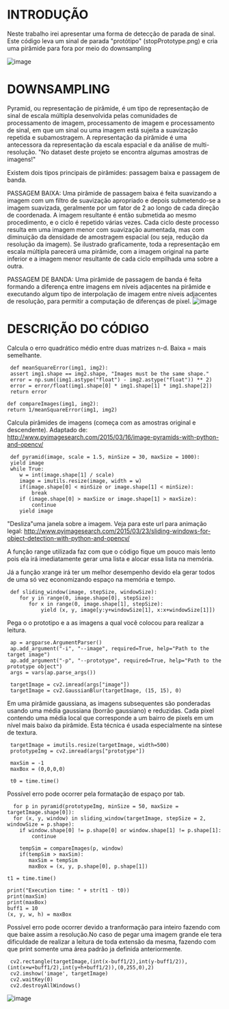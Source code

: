 # INTRODUÇÃO
Neste trabalho irei apresentar uma forma de detecção de parada de sinal.
Este código leva um sinal de parada "protótipo" (stopPrototype.png) e cria uma pirâmide para fora por meio do downsampling

![image](https://user-images.githubusercontent.com/32276018/33354042-9735a860-d48f-11e7-8193-4ba4c08ab322.png)

# DOWNSAMPLING
Pyramid, ou representação de pirâmide, é um tipo de representação de sinal de escala múltipla desenvolvida pelas comunidades de processamento de imagem, processamento de imagem e processamento de sinal, em que um sinal ou uma imagem está sujeita a suavização repetida e subamostragem. A representação da pirâmide é uma antecessora da representação da escala espacial e da análise de multi-resolução.
"No dataset deste projeto se encontra algumas amostras de imagens!"

Existem dois tipos principais de pirâmides: passagem baixa e passagem de banda.

PASSAGEM BAIXA: Uma pirâmide de passagem baixa é feita suavizando a imagem com um filtro de suavização apropriado e depois submetendo-se a imagem suavizada, geralmente por um fator de 2 ao longo de cada direção de coordenada. A imagem resultante é então submetida ao mesmo procedimento, e o ciclo é repetido várias vezes. Cada ciclo deste processo resulta em uma imagem menor com suavização aumentada, mas com diminuição da densidade de amostragem espacial (ou seja, redução da resolução da imagem). Se ilustrado graficamente, toda a representação em escala múltipla parecerá uma pirâmide, com a imagem original na parte inferior e a imagem menor resultante de cada ciclo empilhada uma sobre a outra.

PASSAGEM DE BANDA: Uma pirâmide de passagem de banda é feita formando a diferença entre imagens em níveis adjacentes na pirâmide e executando algum tipo de interpolação de imagem entre níveis adjacentes de resolução, para permitir a computação de diferenças de pixel. 
![image](https://user-images.githubusercontent.com/32276018/33355113-d60eec36-d494-11e7-8a2b-d9b62f85eb45.png)

# DESCRIÇÃO DO CÓDIGO

 
Calcula o erro quadrático médio entre duas matrizes n-d. Baixa = mais semelhante.

     def meanSquareError(img1, img2):
     assert img1.shape == img2.shape, "Images must be the same shape."
     error = np.sum((img1.astype("float") - img2.astype("float")) ** 2)
     error = error/float(img1.shape[0] * img1.shape[1] * img1.shape[2])
     return error

    def compareImages(img1, img2):
    return 1/meanSquareError(img1, img2)



 Calcula pirâmides de imagens (começa com as amostras original e descendente).
 Adaptado de:
 http://www.pyimagesearch.com/2015/03/16/image-pyramids-with-python-and-opencv/

     def pyramid(image, scale = 1.5, minSize = 30, maxSize = 1000):
     yield image
     while True:
        w = int(image.shape[1] / scale)
        image = imutils.resize(image, width = w)
        if(image.shape[0] < minSize or image.shape[1] < minSize):
            break
        if (image.shape[0] > maxSize or image.shape[1] > maxSize):
            continue
        yield image


 "Desliza"uma janela sobre a imagem. Veja para este url para animação legal:
 http://www.pyimagesearch.com/2015/03/23/sliding-windows-for-object-detection-with-python-and-opencv/
 
 A funçâo range utilizada faz com que o código fique um pouco mais lento pois ela irá imediatamente gerar uma lista  e alocar essa lista na memória.
 
 Já a função xrange irá ter um melhor desempenho devido ela gerar todos de uma só vez economizando espaço na memória e tempo.

     def sliding_window(image, stepSize, windowSize):
        for y in range(0, image.shape[0], stepSize):
           for x in range(0, image.shape[1], stepSize):
               yield (x, y, image[y:y+windowSize[1], x:x+windowSize[1]])

 Pega o o prototipo e a as imagens a qual você colocou para realizar a leitura.
 
     ap = argparse.ArgumentParser()
     ap.add_argument("-i", "--image", required=True, help="Path to the target image")
     ap.add_argument("-p", "--prototype", required=True, help="Path to the prototype object")
     args = vars(ap.parse_args())

     targetImage = cv2.imread(args["image"])
     targetImage = cv2.GaussianBlur(targetImage, (15, 15), 0)
 
 Em uma pirâmide gaussiana, as imagens subsequentes são ponderadas usando uma média gaussiana (borrão gaussiano) e reduzidas. Cada pixel contendo uma média local que corresponde a um bairro de pixels em um nível mais baixo da pirâmide. Esta técnica é usada especialmente na síntese de textura.

     targetImage = imutils.resize(targetImage, width=500)
     prototypeImg = cv2.imread(args["prototype"])

     maxSim = -1
     maxBox = (0,0,0,0)

     t0 = time.time()

Possível erro pode ocorrer pela formatação de espaço por tab.

      for p in pyramid(prototypeImg, minSize = 50, maxSize = targetImage.shape[0]):
      for (x, y, window) in sliding_window(targetImage, stepSize = 2, windowSize = p.shape):
        if window.shape[0] != p.shape[0] or window.shape[1] != p.shape[1]:
            continue

        tempSim = compareImages(p, window)
        if(tempSim > maxSim):
           maxSim = tempSim
           maxBox = (x, y, p.shape[0], p.shape[1])

    t1 = time.time()

    print("Execution time: " + str(t1 - t0))
    print(maxSim)
    print(maxBox)
    buff1 = 10
    (x, y, w, h) = maxBox
 
 Possível erro pode ocorrer devido a tranformação para inteiro fazendo com que baixe assim a resolução.No caso de pegar uma imagem grande ele tera dificuldade de realizar a leitura de toda extensão da mesma, fazendo com que print somente uma área padrão ja definida anteriormente.

     cv2.rectangle(targetImage,(int(x-buff1/2),int(y-buff1/2)),(int(x+w+buff1/2),int(y+h+buff1/2)),(0,255,0),2)
     cv2.imshow('image', targetImage)
     cv2.waitKey(0)
     cv2.destroyAllWindows()
![image](https://user-images.githubusercontent.com/32276018/33354906-e3cd6268-d493-11e7-889c-c98dd0b6a6e3.png)





